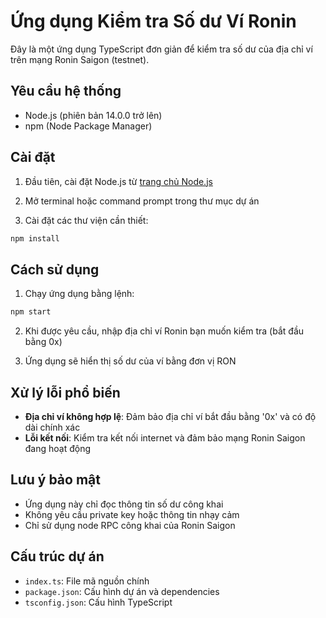 # Ứng dụng Kiểm tra Số dư Ví Ronin

Đây là một ứng dụng TypeScript đơn giản để kiểm tra số dư của địa chỉ ví trên mạng Ronin Saigon (testnet).

## Yêu cầu hệ thống

- Node.js (phiên bản 14.0.0 trở lên)
- npm (Node Package Manager)

## Cài đặt

1. Đầu tiên, cài đặt Node.js từ [trang chủ Node.js](https://nodejs.org/)

2. Mở terminal hoặc command prompt trong thư mục dự án

3. Cài đặt các thư viện cần thiết:
```bash
npm install
```

## Cách sử dụng

1. Chạy ứng dụng bằng lệnh:
```bash
npm start
```

2. Khi được yêu cầu, nhập địa chỉ ví Ronin bạn muốn kiểm tra (bắt đầu bằng 0x)

3. Ứng dụng sẽ hiển thị số dư của ví bằng đơn vị RON

## Xử lý lỗi phổ biến

- **Địa chỉ ví không hợp lệ**: Đảm bảo địa chỉ ví bắt đầu bằng '0x' và có độ dài chính xác
- **Lỗi kết nối**: Kiểm tra kết nối internet và đảm bảo mạng Ronin Saigon đang hoạt động

## Lưu ý bảo mật

- Ứng dụng này chỉ đọc thông tin số dư công khai
- Không yêu cầu private key hoặc thông tin nhạy cảm
- Chỉ sử dụng node RPC công khai của Ronin Saigon

## Cấu trúc dự án

- `index.ts`: File mã nguồn chính
- `package.json`: Cấu hình dự án và dependencies
- `tsconfig.json`: Cấu hình TypeScript